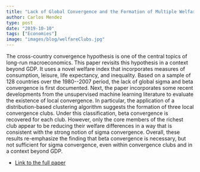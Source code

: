 ```yaml
---
title: "Lack of Global Convergence and the Formation of Multiple Welfare Clubs across Countries: An Unsupervised Machine Learning Approach"
author: Carlos Mendez
type: post
date: "2019-10-10"
tags: ["Economies"]
image: "images/blog/welfareClubs.jpg"
---
```



The cross-country convergence hypothesis is one of the central topics of long-run macroeconomics. This paper revisits this hypothesis in a context beyond GDP. It uses a novel welfare index that incorporates measures of consumption, leisure, life expectancy, and inequality. Based on a sample of 128 countries over the 1980--2007 period, the lack of global sigma and beta convergence is first documented. Next, the paper incorporates some recent developments from the unsupervised machine learning literature to evaluate the existence of local convergence. In particular, the application of a distribution-based clustering algorithm suggests the formation of three local convergence clubs. Under this classification, beta convergence is recovered for each club. However, only the core members of the richest club appear to be reducing their welfare differences in a way that is consistent with the strong notion of sigma convergence. Overall, these results re-emphasize the finding that beta convergence is necessary, but not sufficient for sigma convergence, even within convergence clubs and in a context beyond GDP.

- [Link to the full paper](https://www.mdpi.com/2227-7099/7/3/74/pdf)
